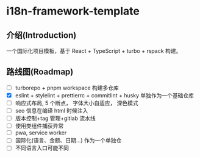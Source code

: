 # i18n-framework-template

## 介绍(Introduction)

一个国际化项目模板，基于 React + TypeScript + turbo + rspack 构建。

## 路线图(Roadmap)

- [ ] turborepo + pnpm workspace 构建多仓库
- [x] eslint + stylelint + prettierrc + commitlint + husky 单独作为一个基础仓库
- [ ] 响应式布局, 5 个断点， 字体大小自适应， 深色模式
- [ ] seo 信息在编译 html 时候注入
- [ ] 版本控制+tag 管理+gitlab 流水线
- [ ] 使用类组件捕获异常
- [ ] pwa, service worker
- [ ] 国际化(语言、金额、日期...) 作为一个单独仓
- [ ] 不同语言入口可能不同
